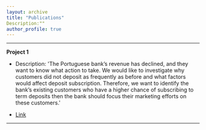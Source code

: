 ```yaml
---
layout: archive
title: "Publications"
Description:""
author_profile: true
---
```

---
**Project 1**

- Description: 'The Portuguese bank’s revenue has declined, and they want to know what action to take. We would like to investigate why customers did not deposit as frequently as before and what factors would affect deposit subscription. Therefore, we want to identify the bank’s existing customers who have a higher chance of subscribing to term deposits then the bank should focus their marketing efforts on these customers.'

- [Link](https://github.com/mingyuesun97/Bank-Marketing-Prediction)
---
